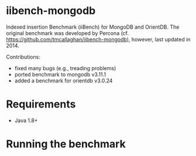 iibench-mongodb
===============

Indexed insertion Benchmark (iiBench) for MongoDB and OrientDB. The original benchmark was developed by Percona (cf. https://github.com/tmcallaghan/iibench-mongodb), however, last updated in 2014.

Contributions:
* fixed many bugs (e.g., treading problems)
* ported benchmark to mongodb v3.11.1
* added a benchmark for orientdb v3.0.24


Requirements
=====================

* Java 1.8+
<!---* The MongoDB Java driver must exist and be in the CLASSPATH, as in "export CLASSPATH=/home/tcallaghan/java_goodies/mongo-2.11.4.jar:.". If you don't already have the MongoDB Java driver, then execute the following two commands:

```bash
wget http://central.maven.org/maven2/org/mongodb/mongo-java-driver/2.11.4/mongo-java-driver-2.11.4.jar
export CLASSPATH=$PWD/mongo-java-driver-2.11.4.jar:$CLASSPATH

```

* This example assumes that you already have a MongoDB server running on the same machine as the iiBench client application.
* You can connect a different server or port by editing the run.simple.bash script. -->


Running the benchmark
=====================

<!---#In the default configuration the benchmark will run for 1 hour, or 100 million inserts, whichever comes first.

```bash
git clone https://github.com/tmcallaghan/iibench-mongodb.git
cd iibench-mongodb

```

*[optionally edit run.simple.bash to modify the benchmark behavior]*

```bash
./run.simple.bash

```-->
